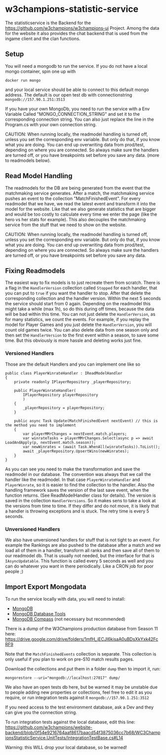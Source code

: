 # w3champions-statistic-service

The statisticservice is the Backend for the https://github.com/w3champions/w3champions-ui Project. Among the data for
the website it also provides the chat backend that is used from the ingame client and the clan functions.

## Setup
You will need a mongodb to run the service. If you do not have a local mongo container, spin one up with

```
docker run mongo
```
and your local service should be able to connect to this default mongo address. The default is our open test db with connectionstring `mongodb://157.90.1.251:3513`

If you have your own MongoDb, you need to run the service with a Env Variable Called "MONGO_CONNECTION_STRING" and
set it to the corresponding connection string. You can also just replace the line in the Program.cs with your own
connection string.

CAUTION:
When running locally, the readmodel handling is turned off, unless you set the corresponding env variable. But only
do that, if you know what you are doing. You can end up overwriting data from prod/test, depending on where you are
connected. So always make sure the handlers are turned off, or you have breakpoints set before you save any data.
(more to readmodels below).

## Read Model Handling
The readmodels for the DB are being generated from the event that the matchmaking service generates. After a match,
the matchmaking service pushes an event to the collection "MatchFinishedEvent". For every readmodel that we have, we
read the latest event and transform it into the model for the website. Like that we also generate statistics that are
bigger and would be too costly to calculate every time we enter the page (like the hero vs her stats for example).
This also decouples the matchmaking service from the stuff that we need to show on the website.

CAUTION:
When running locally, the readmodel handling is turned off, unless you set the corresponding env variable. But only
do that, if you know what you are doing. You can end up overwriting data from prod/test, depending on where you are
connected. So always make sure the handlers are turned off, or you have breakpoints set before you save any data.

## Fixing Readmodels
The easiest way to fix models is to just recreate them from scratch. There is a flag in the `HandlerVersion` collection called `Stopped` for each handler, that you can put to `true` if you want the handler to stop. After that delete the corresponding collection and the handler version. Within the next 5 seconds the service should start from 0 again. Depending on the readmodel this might take a while (max 1h), so do this during off times, because the data will be bad within this time. You can not just delete the `HandlerVersion`, as for many statistics, we count the events. For example, if you replay the model for Player Games and you just delete the `HandlerVersion`, you will count old games twice. You can also delete data from one season only and then set the `HandlerVersion` to the first event within a season, to save some time. But this obviously is more hassle and deleting works just fine.

### Versioned Handlers
Those are the default Handlers and you can implement one like so
```
public class PlayerWinrateHandler : IReadModelHandler
{
    private readonly IPlayerRepository _playerRepository;

    public PlayerWinrateHandler(
        IPlayerRepository playerRepository
        )
    {
        _playerRepository = playerRepository;
    }

    public async Task Update(MatchFinishedEvent nextEvent) // this is the method you need to implement
    {
        var playerMMrChanges = nextEvent.match.players;
        var winrateTasks = playerMMrChanges.Select(async p => await LoadAndApply(p, nextEvent.match.season));
        var newWinrates = (await Task.WhenAll(winrateTasks)).ToList();
        await _playerRepository.UpsertWins(newWinrates);
    }
}
```

As you can see you need to make the transformation and save the readmodel in our database. The convention was always
 that we call the handler like the readmodel. In that case `PlayerWinrateHandler` and `PlayerWinrate`, so it is
 easier to find the collection to the handler.
 Also the handling framework saves the version of the last save event, when the function returns. (See
 ReadModelHandler<T> class for details). The version is saved in the collection `HandlerVersions`. So it makes sens
 to take a look at the versions from time to time. If they differ and do not move, it is likely that a handler is
 throwing exceptions and is stuck. The retry time is every 5 seconds.

 ### Unversioned Handlers
 We also have unversioned handlers for stuff that is not tight to an event. For example the Rankings are also pushed
 to the database after a match and we load all of them in a handler, transform all ranks and then save all of them to
  our readmodel db. That is usually not needed, but the interface for that is `IAsyncUpdatable`. This function is
  called every 5 seconds as well and you can do whatever you want in there periodically. Like a CRON job for poor
  people ;)

## Import Export Mongodata
To run the service locally with data, you will need to install: 
- [MongoDB](https://www.mongodb.com/try/download/community)
- [MongoDB Database Tools](https://www.mongodb.com/try/download/database-tools)
- [MongoDB Compass](https://www.mongodb.com/products/compass) (not necessary but recommended)

There is a dump of the W3Champions production database from Season 11 here: 
https://drive.google.com/drive/folders/1mfH_jECJI6kisaA0uBDsXkYxk42FcRF9

Note that the `MatchFinishedEvents` collection is separate. This collection is only useful if you plan to work on pre-S10 match results pages.

Download the collections and put them in a folder `dump` then to import it, run:

```
mongorestore --uri="mongodb://localhost:27017" dump/
```

We also have an open tests db here, but be warned it may be unstable due to people adding new properties or collections, feel free to edit it as you require, or run integration tests against it `mongodb://157.90.1.251:3512`
    
If you need access to the test environment database, ask a Dev and they can give you the connection string.

To run integration tests against the local database, edit this line:
https://github.com/w3champions/website-backend/blob/0f54e9216764aaf8617baacd54f3875036cc7b68/WC3ChampionsStatisticService.UnitTests/IntegrationTestBase.cs#L14

Warning: this WILL drop your local database, so be warned!


